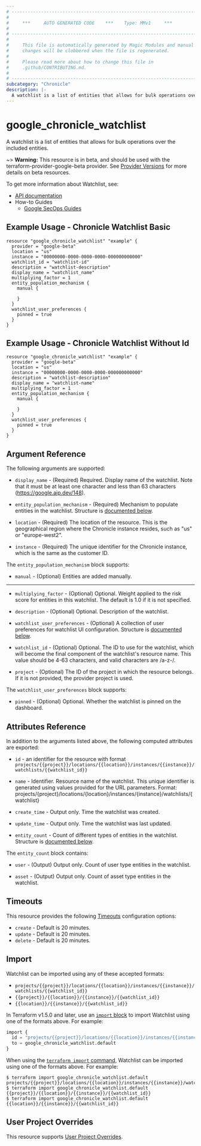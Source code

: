 ```yaml
---
# ----------------------------------------------------------------------------
#
#     ***     AUTO GENERATED CODE    ***    Type: MMv1     ***
#
# ----------------------------------------------------------------------------
#
#     This file is automatically generated by Magic Modules and manual
#     changes will be clobbered when the file is regenerated.
#
#     Please read more about how to change this file in
#     .github/CONTRIBUTING.md.
#
# ----------------------------------------------------------------------------
subcategory: "Chronicle"
description: |-
  A watchlist is a list of entities that allows for bulk operations over the included entities.
---
```


# google_chronicle_watchlist

A watchlist is a list of entities that allows for bulk operations over the included entities.

~> **Warning:** This resource is in beta, and should be used with the terraform-provider-google-beta provider.
See [Provider Versions](https://terraform.io/docs/providers/google/guides/provider_versions.html) for more details on beta resources.

To get more information about Watchlist, see:

* [API documentation](https://cloud.google.com/chronicle/docs/reference/rest/v1alpha/projects.locations.instances.watchlists)
* How-to Guides
    * [Google SecOps Guides](https://cloud.google.com/chronicle/docs/secops/secops-overview)

## Example Usage - Chronicle Watchlist Basic


```hcl
resource "google_chronicle_watchlist" "example" {
  provider = "google-beta"
  location = "us"
  instance = "00000000-0000-0000-0000-000000000000"
  watchlist_id = "watchlist-id"
  description = "watchlist-description"
  display_name = "watchlist_name"
  multiplying_factor = 1
  entity_population_mechanism {
    manual {

    }
  }
  watchlist_user_preferences {
    pinned = true
  }
}
```
## Example Usage - Chronicle Watchlist Without Id


```hcl
resource "google_chronicle_watchlist" "example" {
  provider = "google-beta"
  location = "us"
  instance = "00000000-0000-0000-0000-000000000000"
  description = "watchlist-description"
  display_name = "watchlist-name"
  multiplying_factor = 1
  entity_population_mechanism {
    manual {

    }
  }
  watchlist_user_preferences {
    pinned = true
  }
}
```

## Argument Reference

The following arguments are supported:


* `display_name` -
  (Required)
  Required. Display name of the watchlist.
  Note that it must be at least one character and less than 63 characters
  (https://google.aip.dev/148).

* `entity_population_mechanism` -
  (Required)
  Mechanism to populate entities in the watchlist.
  Structure is [documented below](#nested_entity_population_mechanism).

* `location` -
  (Required)
  The location of the resource. This is the geographical region where the Chronicle instance resides, such as "us" or "europe-west2".

* `instance` -
  (Required)
  The unique identifier for the Chronicle instance, which is the same as the customer ID.


<a name="nested_entity_population_mechanism"></a>The `entity_population_mechanism` block supports:

* `manual` -
  (Optional)
  Entities are added manually.

- - -


* `multiplying_factor` -
  (Optional)
  Optional. Weight applied to the risk score for entities
  in this watchlist.
  The default is 1.0 if it is not specified.

* `description` -
  (Optional)
  Optional. Description of the watchlist.

* `watchlist_user_preferences` -
  (Optional)
  A collection of user preferences for watchlist UI configuration.
  Structure is [documented below](#nested_watchlist_user_preferences).

* `watchlist_id` -
  (Optional)
  Optional. The ID to use for the watchlist,
  which will become the final component of the watchlist's resource name.
  This value should be 4-63 characters, and valid characters
  are /a-z-/.

* `project` - (Optional) The ID of the project in which the resource belongs.
    If it is not provided, the provider project is used.


<a name="nested_watchlist_user_preferences"></a>The `watchlist_user_preferences` block supports:

* `pinned` -
  (Optional)
  Optional. Whether the watchlist is pinned on the dashboard.

## Attributes Reference

In addition to the arguments listed above, the following computed attributes are exported:

* `id` - an identifier for the resource with format `projects/{{project}}/locations/{{location}}/instances/{{instance}}/watchlists/{{watchlist_id}}`

* `name` -
  Identifier. Resource name of the watchlist. This unique identifier is generated using values provided for the URL parameters.
  Format:
  projects/{project}/locations/{location}/instances/{instance}/watchlists/{watchlist}

* `create_time` -
  Output only. Time the watchlist was created.

* `update_time` -
  Output only. Time the watchlist was last updated.

* `entity_count` -
  Count of different types of entities in the watchlist.
  Structure is [documented below](#nested_entity_count).


<a name="nested_entity_count"></a>The `entity_count` block contains:

* `user` -
  (Output)
  Output only. Count of user type entities in the watchlist.

* `asset` -
  (Output)
  Output only. Count of asset type entities in the watchlist.

## Timeouts

This resource provides the following
[Timeouts](https://developer.hashicorp.com/terraform/plugin/sdkv2/resources/retries-and-customizable-timeouts) configuration options:

- `create` - Default is 20 minutes.
- `update` - Default is 20 minutes.
- `delete` - Default is 20 minutes.

## Import


Watchlist can be imported using any of these accepted formats:

* `projects/{{project}}/locations/{{location}}/instances/{{instance}}/watchlists/{{watchlist_id}}`
* `{{project}}/{{location}}/{{instance}}/{{watchlist_id}}`
* `{{location}}/{{instance}}/{{watchlist_id}}`


In Terraform v1.5.0 and later, use an [`import` block](https://developer.hashicorp.com/terraform/language/import) to import Watchlist using one of the formats above. For example:

```tf
import {
  id = "projects/{{project}}/locations/{{location}}/instances/{{instance}}/watchlists/{{watchlist_id}}"
  to = google_chronicle_watchlist.default
}
```

When using the [`terraform import` command](https://developer.hashicorp.com/terraform/cli/commands/import), Watchlist can be imported using one of the formats above. For example:

```
$ terraform import google_chronicle_watchlist.default projects/{{project}}/locations/{{location}}/instances/{{instance}}/watchlists/{{watchlist_id}}
$ terraform import google_chronicle_watchlist.default {{project}}/{{location}}/{{instance}}/{{watchlist_id}}
$ terraform import google_chronicle_watchlist.default {{location}}/{{instance}}/{{watchlist_id}}
```

## User Project Overrides

This resource supports [User Project Overrides](https://registry.terraform.io/providers/hashicorp/google/latest/docs/guides/provider_reference#user_project_override).
